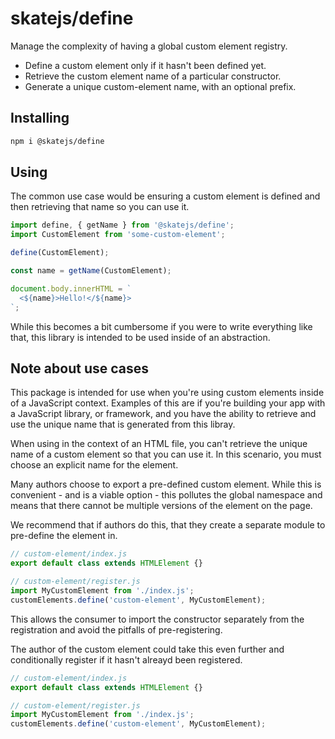 # skatejs/define

Manage the complexity of having a global custom element registry.

- Define a custom element only if it hasn't been defined yet.
- Retrieve the custom element name of a particular constructor.
- Generate a unique custom-element name, with an optional prefix.

## Installing

```sh
npm i @skatejs/define
```

## Using

The common use case would be ensuring a custom element is defined and then retrieving that name so you can use it.

```js
import define, { getName } from '@skatejs/define';
import CustomElement from 'some-custom-element';

define(CustomElement);

const name = getName(CustomElement);

document.body.innerHTML = `
  <${name}>Hello!</${name}>
`;
```

While this becomes a bit cumbersome if you were to write everything like that, this library is intended to be used inside of an abstraction.

## Note about use cases

This package is intended for use when you're using custom elements inside of a JavaScript context. Examples of this are if you're building your app with a JavaScript library, or framework, and you have the ability to retrieve and use the unique name that is generated from this libray.

When using in the context of an HTML file, you can't retrieve the unique name of a custom element so that you can use it. In this scenario, you must choose an explicit name for the element.

Many authors choose to export a pre-defined custom element. While this is convenient - and is a viable option - this pollutes the global namespace and means that there cannot be multiple versions of the element on the page.

We recommend that if authors do this, that they create a separate module to pre-define the element in.

```js
// custom-element/index.js
export default class extends HTMLElement {}

// custom-element/register.js
import MyCustomElement from './index.js';
customElements.define('custom-element', MyCustomElement);
```

This allows the consumer to import the constructor separately from the registration and avoid the pitfalls of pre-registering.

The author of the custom element could take this even further and conditionally register if it hasn't alreayd been registered.

```js
// custom-element/index.js
export default class extends HTMLElement {}

// custom-element/register.js
import MyCustomElement from './index.js';
customElements.define('custom-element', MyCustomElement);
```
